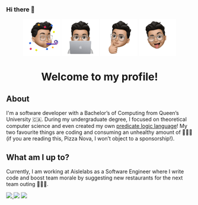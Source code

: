 ### Hi there 👋
<p align="center">
        <img src="assets/party.png" align="center" alt="Daniel Goldstein Party Memoji" width="100">
        <img src="assets/laptop.png" align="center" alt="Daniel Goldstein Laptop Memoji" width="100">
        <img src="assets/thinking.png" align="center" alt="Daniel Goldstein Thinking Memoji" width="100">
        <img src="assets/tongue_out.png" align="center" alt="Daniel Goldstein Tongue Out Memoji" width="100">
    	<H1 align="center">Welcome to my profile!</H1>
</p>

## About 
I'm a software developer with a Bachelor’s of Computing from Queen’s University :canada:. During my undergraduate degree, I focused on theoretical computer science and even created my own [predicate logic language](https://github.com/danielGoldsteinCS2021/LegoWebApp)! My two favourite things are coding and consuming an unhealthy amount of :pizza::pizza::pizza: (if you are reading this, Pizza Nova, I won’t object to a sponsorship!).

## What am I up to?
Currently, I am working at Aislelabs as a Software Engineer where I write code and boost team morale by suggesting new restaurants for the next team outing :taco::taco::taco:. 

<p>
	<a href="https://www.linkedin.com/in/danieljgoldstein/" rel="nofollow">
		<img src="https://camo.githubusercontent.com/96683fb94f1925109397c012fc649ae7936a7b4b/68747470733a2f2f696d672e736869656c64732e696f2f62616467652f6c696e6b6564696e2d2532333030373742352e7376673f267374796c653d666f722d7468652d6261646765266c6f676f3d6c696e6b6564696e266c6f676f436f6c6f723d7768697465" data-canonical-src="https://img.shields.io/badge/linkedin-%230077B5.svg?&amp;style=for-the-badge&amp;logo=linkedin&amp;logoColor=white" style="max-width:100%;">
	</a> 
	<a href="https://leetcode.com/danielGoldsteinCS2021/"><img src="https://img.shields.io/badge/LeetCode-000000?&style=for-the-badge&logo=leetcode"></a>
	<a href="mailto:daniel.goldstein@queensu.ca"><img src="https://img.shields.io/badge/daniel.goldstein@queensu.ca-ff0835?&style=for-the-badge&logo=microsoft-outlook"></a>	  
 </p>


<!--
**danielGoldsteinCS2021/danielGoldsteinCS2021** is a ✨ _special_ ✨ repository because its `README.md` (this file) appears on your GitHub profile.

Here are some ideas to get you started:

- 🔭 I’m currently working on ...
- 🌱 I’m currently learning ...
- 👯 I’m looking to collaborate on ...
- 🤔 I’m looking for help with ...
- 💬 Ask me about ...
- 📫 How to reach me: ...
- 😄 Pronouns: ...
- ⚡ Fun fact: ...
-->
